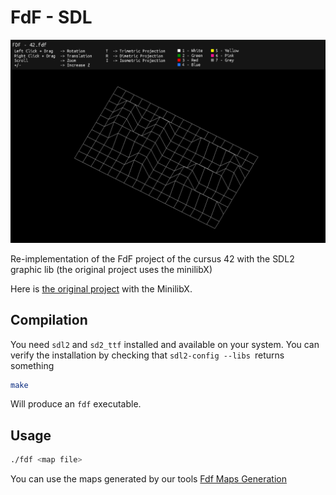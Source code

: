 # FdF - SDL

![fdf-sdl displaying the 42 logo](screens/screen-with-42.png)

Re-implementation of the FdF project of the cursus 42 with the SDL2 graphic lib (the original project uses the minilibX)

Here is [the original project](https://git.chevro.fr/42-cestoliv/fdf) with the MinilibX.

## Compilation

You need `sdl2` and `sd2_ttf` installed and available on your system. You can verify the installation by checking that `sdl2-config --libs `returns something

```bash
make
```

Will produce an `fdf` executable.

## Usage

```bash
./fdf <map file>
```

You can use the maps generated by our tools [Fdf Maps Generation](https://git.chevro.fr/fdf-maps)
